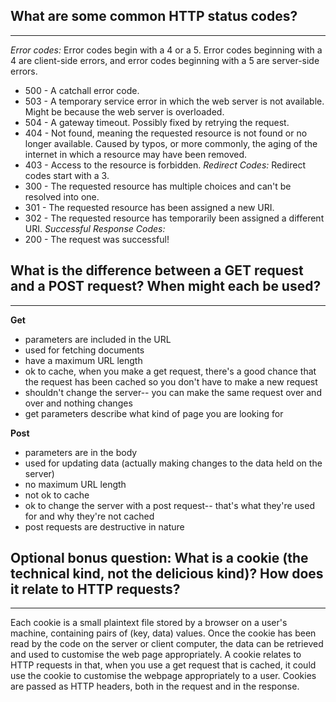 ## What are some common HTTP status codes?
---
*Error codes:*
Error codes begin with a 4 or a 5. Error codes beginning with a 4 are client-side errors, and error codes beginning with a 5 are server-side errors. 
* 500 - A catchall error code.
* 503 - A temporary service error in which the web server is not available. Might be because the web server is overloaded.
* 504 - A gateway timeout. Possibly fixed by retrying the request.
* 404 - Not found, meaning the requested resource is not found or no longer available. Caused by typos, or more commonly, the aging of the internet in which a resource may have been removed.
* 403 - Access to the resource is forbidden.
*Redirect Codes:*
Redirect codes start with a 3.
* 300 - The requested resource has multiple choices and can't be resolved into one.
* 301 - The requested resource has been assigned a new URI.
* 302 - The requested resource has temporarily been assigned a different URI.
*Successful Response Codes:*
* 200 - The request was successful!

## What is the difference between a GET request and a POST request? When might each be used?
---
**Get** 
- parameters are included in the URL 
- used for fetching documents
- have a maximum URL length
- ok to cache, when you make a get request, there's a good chance that the request has been cached so you don't have to make a new request
- shouldn't change the server-- you can make the same request over and over and nothing changes
- get parameters describe what kind of page you are looking for

**Post**
- parameters are in the body
- used for updating data (actually making changes to the data held on the server)
- no maximum URL length
- not ok to cache
- ok to change the server with a post request-- that's what they're used for and why they're not cached
- post requests are destructive in nature
## Optional bonus question: What is a cookie (the technical kind, not the delicious kind)? How does it relate to HTTP requests?
---
Each cookie is a small plaintext file stored by a browser on a user's machine, containing pairs of (key, data) values. Once the cookie has been read by the code on the server or client computer, the data can be retrieved and used to customise the web page appropriately. A cookie relates to HTTP requests in that, when you use a get request that is cached, it could use the cookie to customise the webpage appropriately to a user. Cookies are passed as HTTP headers, both in the request and in the response. 